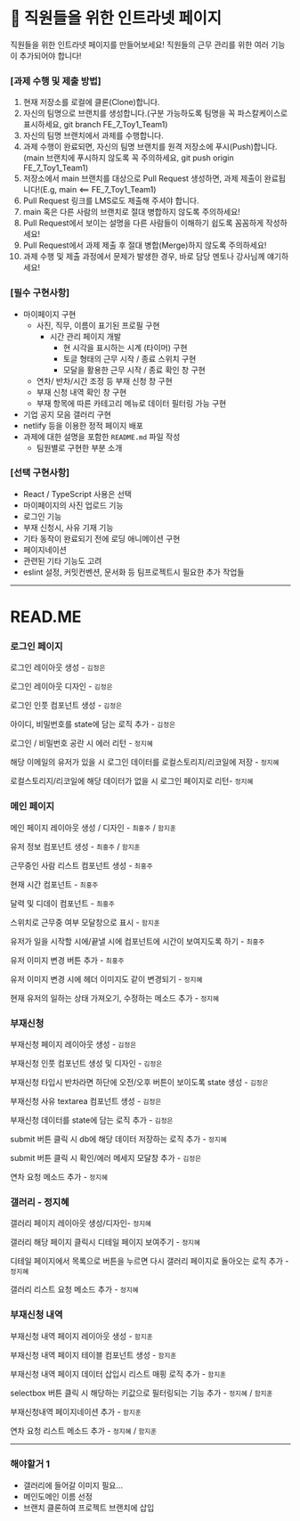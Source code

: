 # **📅 직원들을 위한 인트라넷 페이지**

직원들을 위한 인트라넷 페이지를 만들어보세요!
직원들의 근무 관리를 위한 여러 기능이 추가되어야 합니다!

### **[과제 수행 및 제출 방법]**

1. 현재 저장소를 로컬에 클론(Clone)합니다.
2. 자신의 팀명으로 브랜치를 생성합니다.(구분 가능하도록 팀명을 꼭 파스칼케이스로 표시하세요, git branch FE_7_Toy1_Team1)
3. 자신의 팀명 브랜치에서 과제를 수행합니다.
4. 과제 수행이 완료되면, 자신의 팀명 브랜치를 원격 저장소에 푸시(Push)합니다.(main 브랜치에 푸시하지 않도록 꼭 주의하세요, git push origin FE_7_Toy1_Team1)
5. 저장소에서 main 브랜치를 대상으로 Pull Request 생성하면, 과제 제출이 완료됩니다!(E.g, main <== FE_7_Toy1_Team1)
6. Pull Request 링크를 LMS로도 제출해 주셔야 합니다.
7. main 혹은 다른 사람의 브랜치로 절대 병합하지 않도록 주의하세요!
8. Pull Request에서 보이는 설명을 다른 사람들이 이해하기 쉽도록 꼼꼼하게 작성하세요!
9. Pull Request에서 과제 제출 후 절대 병합(Merge)하지 않도록 주의하세요!
10. 과제 수행 및 제출 과정에서 문제가 발생한 경우, 바로 담당 멘토나 강사님께 얘기하세요!

### **[필수 구현사항]**
- 마이페이지 구현
    - 사진, 직무, 이름이 표기된 프로필 구현
        - 시간 관리 페이지 개발
            - 현 시각을 표시하는 시계 (타이머) 구현
            - 토글 형태의 근무 시작 / 종료 스위치 구현
            - 모달을 활용한 근무 시작 / 종료 확인 창 구현
    - 연차/ 반차/시간 조정 등 부재 신청 창 구현
    - 부재 신청 내역 확인 창 구현
    - 부재 항목에 따른 카테고리 메뉴로 데이터 필터링 가능 구현
- 기업 공지 모음 갤러리 구현
- netlify 등을 이용한 정적 페이지 배포
- 과제에 대한 설명을 포함한 `README.md` 파일 작성
    - 팀원별로 구현한 부분 소개
 
### **[선택 구현사항]**
- React / TypeScript 사용은 선택
- 마이페이지의 사진 업로드 기능
- 로그인 기능
- 부재 신청시, 사유 기재 기능
- 기타 동작이 완료되기 전에 로딩 애니메이션 구현
- 페이지네이션
- 관련된 기타 기능도 고려
- eslint 설정, 커밋컨벤션, 문서화 등 팀프로젝트시 필요한 추가 작업들

---

# READ.ME

### 로그인 페이지

로그인 레이아웃 생성 - `김정은`

로그인 레이아웃 디자인 - `김정은`

로그인 인풋 컴포넌트 생성 - `김정은`

아이디, 비밀번호를 state에 담는 로직 추가 - `김정은`

로그인 / 비밀번호 공란 시 에러 리턴 - `정지혜`

해당 이메일의 유저가 있을 시 로그인 데이터를 로컬스토리지/리코일에 저장 - `정지혜`

로컬스토리지/리코일에 해당 데이터가 없을 시 로그인 페이지로 리턴- `정지혜`

### 메인 페이지

메인 페이지 레이아웃 생성 / 디자인 - `최홍주` / `함지훈`

유저 정보 컴포넌트 생성 - `최홍주` / `함지훈`

근무중인 사람 리스트 컴포넌트 생성 - `최홍주`

현재 시간 컴포넌트 - `최홍주`

달력 및 디데이 컴포넌트 - `최홍주`

스위치로 근무중 여부 모달창으로 표시 - `함지훈`

유저가 일을 시작할 시에/끝낼 시에 컴포넌트에 시간이 보여지도록 하기  - `최홍주`

유저 이미지 변경 버튼 추가  - `최홍주`

유저 이미지 변경 시에 헤더 이미지도 같이 변경되기 - `정지혜`

현재 유저의 일하는 상태 가져오기, 수정하는 메소드 추가 - `정지혜`

### 부재신청

부재신청 페이지 레이아웃 생성 - `김정은`

부재신청 인풋 컴포넌트 생성 및 디자인 - `김정은`

부재신청 타입시 반차라면 하단에 오전/오후 버튼이 보이도록  state 생성 - `김정은`

부재신청 사유 textarea 컴포넌트 생성 - `김정은`

부재신청 데이터를 state에 담는 로직 추가 - `김정은`

submit 버튼 클릭 시 db에 해당 데이터 저장하는 로직 추가 - `정지혜`

submit 버튼 클릭 시 확인/에러 메세지 모달창 추가 - `김정은`

연차 요청 메소드 추가 - `정지혜`

### 갤러리 - 정지혜

갤러리 페이지 레이아웃 생성/디자인- `정지혜`

갤러리 해당 페이지 클릭시 디테일 페이지 보여주기 - `정지혜`

디테일 페이지에서 목록으로 버튼을 누르면 다시 갤러리 페이지로 돌아오는 로직 추가 - `정지혜`

갤러리 리스트 요청 메소드 추가 - `정지혜`

### 부재신청 내역

부재신청 내역 페이지 레이아웃 생성  - `함지훈`

부재신청 내역 페이지 테이블 컴포넌트 생성 - `함지훈`

부재신청 내역 페이지 데이터 삽입시 리스트 매핑 로직 추가 - `함지훈`

selectbox 버튼 클릭 시 해당하는 키값으로 필터링되는 기능 추가 - `정지혜` / `함지훈`

부재신청내역 페이지네이션 추가 - `함지훈`

연차 요청 리스트 메소드 추가 - `정지혜` /  `함지훈`

---

### **해야할거 1**

- 갤러리에 들어갈 이미지 필요…
- 메인도메인 이름 선정
- 브랜치 클론하여 프로젝트 브랜치에 삽입